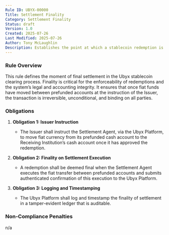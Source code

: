 ```yaml
---
Rule ID: UBYX-00000
Title: Settlement Finality
Category: Settlement Finality
Status: draft
Version: 1.0
Created: 2025-07-26
Last Modified: 2025-07-26
Author: Tony McLaughlin
Description: Establishes the point at which a stablecoin redemption is considered final and legally binding within the Ubyx clearing system.
---
```


### Rule Overview
This rule defines the moment of final settlement in the Ubyx stablecoin clearing process. Finality is critical for the enforceability of redemptions and the system’s legal and accounting integrity. It ensures that once fiat funds have moved between prefunded accounts at the instruction of the Issuer, the transaction is irreversible, unconditional, and binding on all parties.

### Obligations
1. **Obligation 1: Issuer Instruction**
   - The Issuer shall instruct the Settlement Agent, via the Ubyx Platform, to move fiat currency from its prefunded cash account to the Receiving Institution’s cash account once it has approved the redemption.

2. **Obligation 2: Finality on Settlement Execution**
   - A redemption shall be deemed final when the Settlement Agent executes the fiat transfer between prefunded accounts and submits authenticated confirmation of this execution to the Ubyx Platform.

3. **Obligation 3: Logging and Timestamping**
   - The Ubyx Platform shall log and timestamp the finality of settlement in a tamper-evident ledger that is auditable.

### Non-Compliance Penalties
n/a
